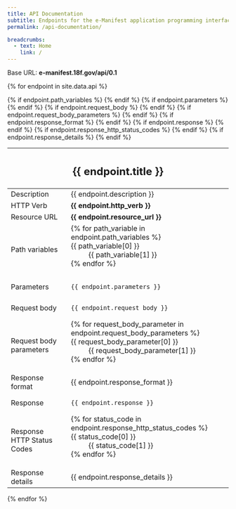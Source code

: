 ```yaml
---
title: API Documentation
subtitle: Endpoints for the e-Manifest application programming interfaces (API).
permalink: /api-documentation/

breadcrumbs:
  - text: Home
    link: /
---
```


Base URL: **e-manifest.18f.gov/api/0.1**

{% for endpoint in site.data.api %}

<table class="api">
  <thead>
    <tr>
      <th colspan="2"><h2>{{ endpoint.title  }}</h2></th>
    </tr>
  </thead>
  <tbody>
    <tr>
      <td>Description</td>
      <td>{{ endpoint.description }}</td>
    </tr>
    <tr>
      <td>HTTP Verb</td>
      <td><b>{{ endpoint.http_verb }}</b></td>
    </tr>
    <tr>
      <td>Resource URL</td>
      <td><b>{{ endpoint.resource_url }}</b></td>
    </tr>
    {% if endpoint.path_variables %}
    <tr>
      <td>Path variables</td>
      <td>
        <dl>
      {% for path_variable in endpoint.path_variables %}
        <dt>{{ path_variable[0] }}</dt>
        <dd>{{ path_variable[1] }}</dd>
      {% endfor %}
        </dl>
      </td>
    </tr>
    {% endif %}
    {% if endpoint.parameters %}
    <tr>
      <td>Parameters</td>
      <td><pre><code>{{ endpoint.parameters }}</code></pre></td>
    </tr>
    {% endif %}
    {% if endpoint.request_body %}
    <tr>
      <td>Request body</td>
      <td><pre><code>{{ endpoint.request_body }}</code></pre></td>
    </tr>
    {% endif %}
    {% if endpoint.request_body_parameters %}
    <tr>
      <td>Request body parameters</td>
      <td>
        <dl>
      {% for request_body_parameter in endpoint.request_body_parameters %}
        <dt>{{ request_body_parameter[0] }}</dt>
        <dd>{{ request_body_parameter[1] }}</dd>
      {% endfor %}
        </dl>
      </td>
    </tr>
    {% endif %}
    {% if endpoint.response_format %}
    <tr>
      <td>Response format</td>
      <td>{{ endpoint.response_format }}</td>
    </tr>
    {% endif %}
    {% if endpoint.response %}
    <tr>
      <td>Response</td>
      <td><pre><code>{{ endpoint.response }}</code></pre></td>
    </tr>
    {% endif %}
    {% if endpoint.response_http_status_codes %}
    <tr>
      <td>Response HTTP Status Codes</td>
      <td>
        <dl>
      {% for status_code in endpoint.response_http_status_codes %}
        <dt>{{ status_code[0] }}</dt>
        <dd>{{ status_code[1] }}</dd>
      {% endfor %}
        </dl>
      </td>
    </tr>
    {% endif %}
    {% if endpoint.response_details %}
    <tr>
      <td>Response details</td>
      <td>{{ endpoint.response_details }}</td>
    </tr>
    {% endif %}
  </tbody>
</table>

{% endfor %}
